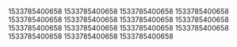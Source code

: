 1533785400658
1533785400658
1533785400658
1533785400658
1533785400658
1533785400658
1533785400658
1533785400658
1533785400658
1533785400658
1533785400658
1533785400658
1533785400658
1533785400658
1533785400658